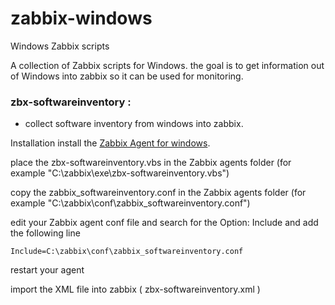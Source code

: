 # zabbix-windows
Windows Zabbix scripts

A collection of Zabbix scripts for Windows.
the goal is to get information out of Windows into zabbix so it can be used for monitoring.


### zbx-softwareinventory :
- collect software inventory from windows into zabbix.











Installation
install the [Zabbix Agent for windows](https://www.zabbix.com/documentation/2.0/manual/appendix/install/windows_agent).

place the zbx-softwareinventory.vbs in the Zabbix agents folder 
(for example "C:\zabbix\exe\zbx-softwareinventory.vbs")

copy the zabbix_softwareinventory.conf in the Zabbix agents folder 
(for example "C:\zabbix\conf\zabbix_softwareinventory.conf")

edit your Zabbix agent conf file and search for the Option: Include
and add the following line
```
Include=C:\zabbix\conf\zabbix_softwareinventory.conf
```
restart your agent

import the XML file into zabbix ( zbx-softwareinventory.xml )

